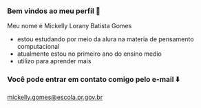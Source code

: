 ### Bem vindos ao meu perfil 💙

Meu nome é Mickelly Lorany Batista Gomes
 - estou estudando por meio da alura na materia de pensamento computacional
 - atualmente estou no primeiro ano do ensino medio
 - utilizo para aprender mais

 ### Você pode entrar em contato comigo pelo e-mail ⬇️

 mickelly.gomes@escola.pr.gov.br
